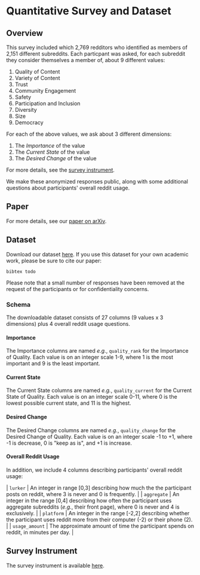 # Quantitative Survey and Dataset


## Overview

This survey included which 2,769 redditors who identified as members of 2,151 different subreddits. Each particpant was asked, for each subreddit they consider themselves a member of, about 9 different values:

1. Quality of Content
1. Variety of Content
1. Trust
1. Community Engagement
1. Safety
1. Participation and Inclusion
1. Diversity
1. Size
1. Democracy

For each of the above values, we ask about 3 different dimensions:

1. The *Importance* of the value
1. The *Current State* of the value
1. The *Desired Change* of the value

For more details, see the [survey instrument](https://github.com/behavioral-data/reddit_values_surveys_public/raw/master/instruments/quant_survey_instrument.pdf).

We make these anonymized responses public, along with some additional questions about participants' overall reddit usage.

## Paper

For more details, see our [paper on arXiv](https://link_todo).

## Dataset

Download our dataset [here](https://github.com/behavioral-data/reddit_values_surveys_public/raw/master/subreddit_values.csv). If you use this dataset for your own academic work, please be sure to cite our paper:

```
bibtex todo
```

Please note that a small number of responses have been removed at the request of the participants or for confidentiality concerns. 

### Schema

The downloadable dataset consists of 27 columns (9 values x 3 dimensions) plus 4 overall reddit usage questions.

#### Importance

The Importance columns are named *e.g.*, `quality_rank` for the Importance of Quality. Each value is on an integer scale 1-9, where 1 is the most important and 9 is the least important.

#### Current State

The Current State columns are named *e.g.*, `quality_current` for the Current State of Quality. Each value is on an integer scale 0-11, where 0 is the lowest possible current state, and 11 is the highest.

#### Desired Change

The Desired Change columns are named *e.g.*, `quality_change` for the Desired Change of Quality. Each value is on an integer scale -1 to +1, where -1 is decrease, 0 is "keep as is", and +1 is increase.

#### Overall Reddit Usage

In addition, we include 4 columns describing participants' overall reddit usage:

| `lurker`       | An integer in range \[0,3\] describing how much the the participant posts on reddit, where 3 is never and 0 is frequently.                                         |
| `aggregate`    | An integer in the range \[0,4\] describing how often the participant uses aggregate subreddits (*e.g.*, their front page), where 0 is never and 4 is exclusively.  |
| `platform`     | An integer in the range \[-2,2\] describing whether the participant uses reddit more from their computer (-2) or their phone (2).                                  |
| `usage_amount` | The approximate amount of time the participant spends on reddit, in minutes per day.                                                                               |


## Survey Instrument

The survey instrument is available [here](https://github.com/behavioral-data/reddit_values_surveys_public/raw/master/instruments/quant_survey_instrument.pdf).